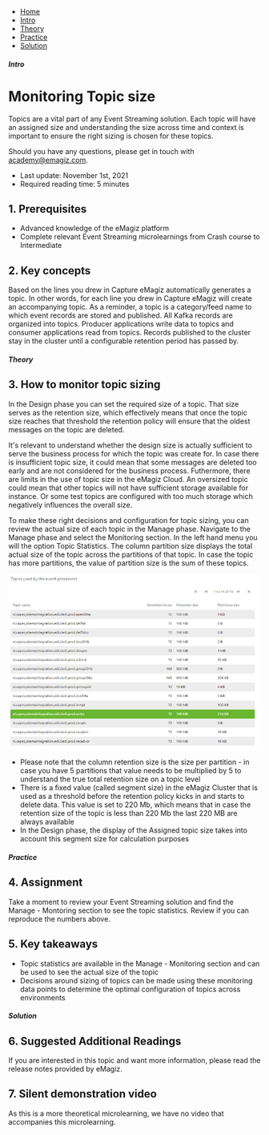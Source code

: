 <div class="ez-academy">
    <div class="ez-academy__body">
        <main class="micro-learning">
        <ul class="doc-nav">
            <li class="doc-nav__item"><a href="../../docs/microlearning/advanced-monitoring-eventstreaming-index" class="doc-nav__link">Home</a></li>
            <li class="doc-nav__item"><a href="#intro" class="doc-nav__link">Intro</a></li>
            <li class="doc-nav__item"><a href="#theory" class="doc-nav__link">Theory</a></li>
            <li class="doc-nav__item"><a href="#practice" class="doc-nav__link">Practice</a></li>
            <li class="doc-nav__item"><a href="#solution" class="doc-nav__link">Solution</a></li>
        </ul>

<div class="doc">

##### Intro

# Monitoring Topic size

Topics are a vital part of any Event Streaming solution. Each topic will have an assigned size and understanding the size across time and context is important to ensure the right sizing is chosen for these topics.

Should you have any questions, please get in touch with academy@emagiz.com.

- Last update: November 1st, 2021
- Required reading time: 5 minutes

## 1. Prerequisites
- Advanced knowledge of the eMagiz platform
- Complete relevant Event Streaming microlearnings from Crash course to Intermediate

## 2. Key concepts
Based on the lines you drew in Capture eMagiz automatically generates a topic. In other words, for each line you drew in Capture eMagiz will create an accompanying topic. As a reminder, a topic is a category/feed name to which event records are stored and published. All Kafka records are organized into topics. Producer applications write data to topics and consumer applications read from topics. Records published to the cluster stay in the cluster until a configurable retention period has passed by.

##### Theory
  
## 3. How to monitor topic sizing

In the Design phase you can set the required size of a topic. That size serves as the retention size, which effectively means that once the topic size reaches that threshold the retention policy will ensure that the oldest messages on the topic are deleted. 

It's relevant to understand whether the design size is actually sufficient to serve the business process for which the topic was create for. In case there is insufficient topic size, it could mean that some messages are deleted too early and are not considered for the business process. Futhermore, there are limits in the use of topic size in the eMagiz Cloud. An oversized topic could mean that other topics will not have sufficient storage available for instance. Or some test topics are configured with too much storage which negatively influences the overall size. 

To make these right decisions and configuration for topic sizing, you can review the actual size of each topic in the Manage phase. Navigate to the Manage phase and select the Monitoring section. In the left hand menu you will the option Topic Statistics. The column partition size displays the total actual size of the topic across the partitions of that topic. In case the topic has more partitions, the value of partition size is the sum of these topics. 

<p align="center"><img src="../../img/microlearning/advanced-monitoring-eventstreaming-monitor-topicsize-1.png"></p>

- Please note that the column retention size is the size per partition - in case you have 5 partitions that value needs to be multiplied by 5 to understand the true total retention size on a topic level
- There is a fixed value (called segment size) in the eMagiz Cluster that is used as a threshold before the retention policy kicks in and starts to delete data. This value is set to 220 Mb, which means that in case the retention size of the topic is less than 220 Mb the last 220 MB are always available
- In the Design phase, the display of the Assigned topic size takes into account this segment size for calculation purposes

##### Practice

## 4. Assignment

Take a moment to review your Event Streaming solution and find the Manage - Montoring section to see the topic statistics. Review if you can reproduce the numbers above.

## 5. Key takeaways

- Topic statistics are available in the Manage - Monitoring section and can be used to see the actual size of the topic
- Decisions around sizing of topics can be made using these monitoring data points to determine the optimal configuration of topics across environments

##### Solution

## 6. Suggested Additional Readings

If you are interested in this topic and want more information, please read the release notes provided by eMagiz.

## 7. Silent demonstration video

As this is a more theoretical microlearning, we have no video that accompanies this microlearning.

</div>
</main>
</div>
</div>
